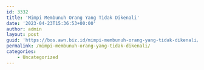 ```yaml
---
id: 3332
title: 'Mimpi Membunuh Orang Yang Tidak Dikenali'
date: '2023-04-23T15:36:53+00:00'
author: admin
layout: post
guid: 'https://bos.awn.biz.id/mimpi-membunuh-orang-yang-tidak-dikenali/'
permalink: /mimpi-membunuh-orang-yang-tidak-dikenali/
categories:
    - Uncategorized
---
```


